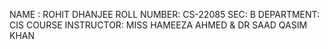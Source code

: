 NAME : ROHIT DHANJEE
ROLL NUMBER: CS-22085
SEC: B
DEPARTMENT: CIS
COURSE INSTRUCTOR: MISS HAMEEZA AHMED & DR SAAD QASIM KHAN

